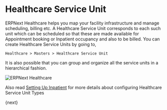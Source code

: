 <!-- add-breadcrumbs -->
# Healthcare Service Unit

ERPNext Healthcare helps you map your facility infrastructure and manage scheduling, billing etc. A Healthcare Service Unit corresponds to each such unit which can be scheduled so that these are made available for Appointment booking or Inpatient occupancy and also to be billed. You can create Healthcare Service Units by going to,

`Healthcare > Masters > Healthcare Service Unit`

It is also possible that you can group and organize all the service units in a hierarchical fashion.

<img class="screenshot" alt="ERPNext Healthcare" src="{{docs_base_url}}/assets/img/healthcare/healthcare_service_unit.png">

Also read [Setting Up Inpatient](/docs/user/manual/en/healthcare/setup_inpatient) for more details about configuring Healthcare Service Unit Types

{next}
